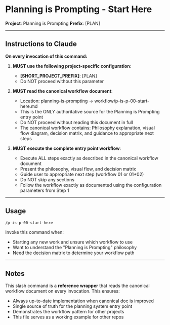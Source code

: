 # Planning is Prompting - Start Here

**Project**: Planning is Prompting
**Prefix**: [PLAN]

---

## Instructions to Claude

**On every invocation of this command:**

1. **MUST use the following project-specific configuration**:
   - **[SHORT_PROJECT_PREFIX]**: [PLAN]
   - Do NOT proceed without this parameter

2. **MUST read the canonical workflow document**:
   - Location: planning-is-prompting → workflow/p-is-p-00-start-here.md
   - This is the ONLY authoritative source for the Planning is Prompting entry point
   - Do NOT proceed without reading this document in full
   - The canonical workflow contains: Philosophy explanation, visual flow diagram, decision matrix, and guidance to appropriate next steps

3. **MUST execute the complete entry point workflow**:
   - Execute ALL steps exactly as described in the canonical workflow document
   - Present the philosophy, visual flow, and decision matrix
   - Guide user to appropriate next step (workflow 01 or 01+02)
   - Do NOT skip any sections
   - Follow the workflow exactly as documented using the configuration parameters from Step 1

---

## Usage

```bash
/p-is-p-00-start-here
```

Invoke this command when:
- Starting any new work and unsure which workflow to use
- Want to understand the "Planning is Prompting" philosophy
- Need the decision matrix to determine your workflow path

---

## Notes

This slash command is a **reference wrapper** that reads the canonical workflow document on every invocation. This ensures:
- Always up-to-date implementation when canonical doc is improved
- Single source of truth for the planning system entry point
- Demonstrates the workflow pattern for other projects
- This file serves as a working example for other repos
